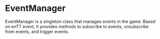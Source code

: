 # EventManager

EventManager is a singleton class that manages events in the game. Based on enTT event, It provides methods to subscribe
to events, unsubscribe from events, and trigger events.
